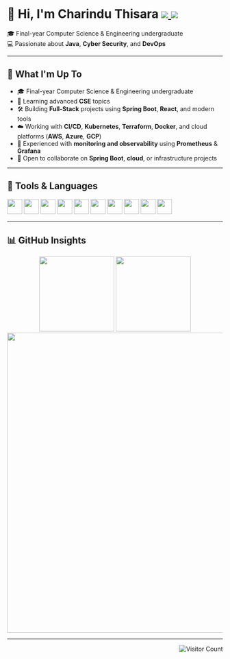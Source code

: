 <h1>
  👋 Hi, I'm Charindu Thisara
  <a href="mailto:thisaraimc@gmail.com">
    <img src="https://img.shields.io/badge/Gmail-D14836?style=flat-square&logo=gmail&logoColor=white" />
  </a>
  <a href="https://www.linkedin.com/in/charindu-thisara-45a5091a0/">
    <img src="https://img.shields.io/badge/LinkedIn-0A66C2?style=flat-square&logo=linkedin&logoColor=white" />
  </a>
</h1>

🎓 Final-year Computer Science & Engineering undergraduate  
💻 Passionate about **Java**, **Cyber Security**, and **DevOps**

---

## 🚀 What I'm Up To

- 🎓 Final-year Computer Science & Engineering undergraduate  
- 📘 Learning advanced **CSE** topics  
- 🛠️ Building **Full-Stack** projects using **Spring Boot**, **React**, and modern tools  
- ☁️ Working with **CI/CD**, **Kubernetes**, **Terraform**, **Docker**, and cloud platforms (**AWS**, **Azure**, **GCP**)  
- 🔧 Experienced with **monitoring and observability** using **Prometheus** & **Grafana**  
- 🤝 Open to collaborate on **Spring Boot**, **cloud**, or infrastructure projects
  
---

## 🧰 Tools & Languages

<p align="left">
  <img src="https://cdn.jsdelivr.net/gh/devicons/devicon/icons/java/java-original.svg" width="35" />
  <img src="https://cdn.jsdelivr.net/gh/devicons/devicon/icons/python/python-original.svg" width="35" />
  <img src="https://cdn.jsdelivr.net/gh/devicons/devicon/icons/c/c-original.svg" width="35" />
  <img src="https://cdn.jsdelivr.net/gh/devicons/devicon/icons/javascript/javascript-original.svg" width="35" />
  <img src="https://cdn.jsdelivr.net/gh/devicons/devicon/icons/docker/docker-original.svg" width="35" />
  <img src="https://cdn.jsdelivr.net/gh/devicons/devicon/icons/kubernetes/kubernetes-plain.svg" width="35" />
  <img src="https://cdn.jsdelivr.net/gh/devicons/devicon/icons/helm/helm-original.svg" width="35" />
  <img src="https://cdn.jsdelivr.net/gh/devicons/devicon/icons/linux/linux-original.svg" width="35" />
  <img src="https://cdn.jsdelivr.net/gh/devicons/devicon/icons/git/git-original.svg" width="35" />
  <img src="https://upload.wikimedia.org/wikipedia/commons/2/2b/Kali-dragon-icon.svg" width="35" />
</p>

---

## 📊 GitHub Insights

<div align="center">

<img src="https://github-readme-stats.vercel.app/api?username=CharinduThisara&show_icons=true&theme=radical" height="175" />
<img src="https://github-readme-stats.vercel.app/api/top-langs/?username=CharinduThisara&layout=compact&theme=radical" height="175" />

<img src="https://github-readme-streak-stats.herokuapp.com/?user=CharinduThisara&theme=radical" width="700"/>

</div>

---

<p align="right">
  <img src="https://komarev.com/ghpvc/?username=CharinduThisara&style=flat-square&color=blue" alt="Visitor Count"/>
</p>


<!---
CharinduThisara/CharinduThisara is a ✨ special ✨ repository because its `README.md` (this file) appears on your GitHub profile.
You can click the Preview link to take a look at your changes.
--->
